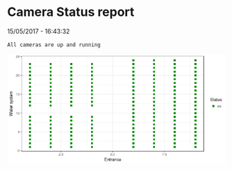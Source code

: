Camera Status report
================
15/05/2017 - 16:43:32

    All cameras are up and running

![](camreport_files/figure-markdown_github/unnamed-chunk-2-1.png)
